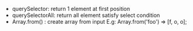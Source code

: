 - querySelector: return 1 element at first position
- querySelectorAll: return all element satisfy select condition
- Array.from(<element>) : create array from input 
	E.g: Array.from('foo') => [f, o, o];